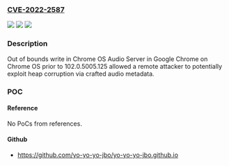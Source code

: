 ### [CVE-2022-2587](https://cve.mitre.org/cgi-bin/cvename.cgi?name=CVE-2022-2587)
![](https://img.shields.io/static/v1?label=Product&message=Chrome&color=blue)
![](https://img.shields.io/static/v1?label=Version&message=%3C%20102.0.5005.125%20&color=brighgreen)
![](https://img.shields.io/static/v1?label=Vulnerability&message=Out%20of%20bounds%20write&color=brighgreen)

### Description

Out of bounds write in Chrome OS Audio Server in Google Chrome on Chrome OS prior to 102.0.5005.125 allowed a remote attacker to potentially exploit heap corruption via crafted audio metadata.

### POC

#### Reference
No PoCs from references.

#### Github
- https://github.com/yo-yo-yo-jbo/yo-yo-yo-jbo.github.io

